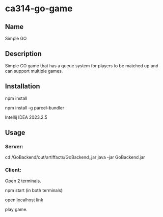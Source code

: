 # ca314-go-game

## Name
Simple GO

## Description
Simple GO game that has a queue system for players to be matched up and can support multiple games.

## Installation
npm install

npm install -g parcel-bundler

Intellij IDEA 2023.2.5

## Usage
### Server:

cd /GoBackend/out/artiffacts/GoBackend_jar
java -jar GoBackend.jar

### Client:
Open 2 terminals.

npm start (in both terminals)

open localhost link

play game.

